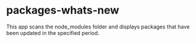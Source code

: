 # packages-whats-new
This app scans the node_modules folder and displays packages that have been updated in the specified period.

